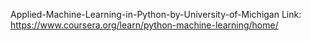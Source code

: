 Applied-Machine-Learning-in-Python-by-University-of-Michigan 
Link: https://www.coursera.org/learn/python-machine-learning/home/



